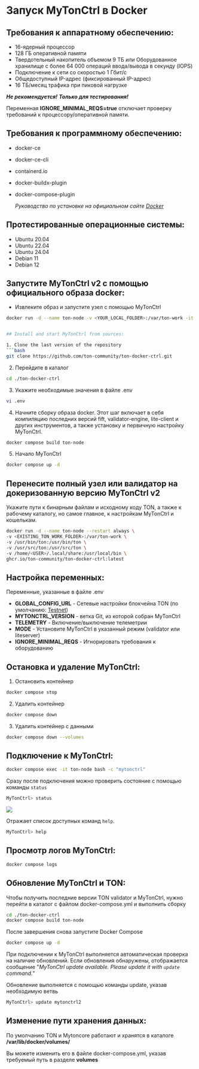 # Запуск MyTonCtrl в Docker

## Требования к аппаратному обеспечению:

- 16-ядерный процессор
- 128 ГБ оперативной памяти
- Твердотельный накопитель объемом 9 ТБ *или* Оборудованное хранилище с более 64 000 операций ввода/вывода в секунду (IOPS)
- Подключение к сети со скоростью 1 Гбит/с
- Общедоступный IP-адрес (фиксированный IP-адрес)
- 16 ТБ/месяц трафика при пиковой нагрузке

***Не рекомендуется!*** ***Только для тестирования!***

Переменная **IGNORE_MINIMAL_REQS=true** отключает проверку требований к процессору/оперативной памяти.

## Требования к программному обеспечению:

- docker-ce
- docker-ce-cli
- containerd.io
- docker-buildx-plugin
- docker-compose-plugin

  *Руководство по установке на официальном сайте [Docker](https://docs.docker.com/engine/install/)*

## Протестированные операционные системы:

- Ubuntu 20.04
- Ubuntu 22.04
- Ubuntu 24.04
- Debian 11
- Debian 12

## Запустите MyTonCtrl v2 с помощью официального образа docker:

- Извлеките образ и запустите узел с помощью MyTonCtrl

````bash
docker run -d --name ton-node -v <YOUR_LOCAL_FOLDER>:/var/ton-work -it ghcr.io/ton-community/ton-docker-ctrl:latest


## Install and start MyTonCtrl from sources:

1. Clone the last version of the repository
```bash
git clone https://github.com/ton-community/ton-docker-ctrl.git
````

2. Перейдите в каталог

```bash
cd ./ton-docker-ctrl
```

3. Укажите необходимые значения в файле .env

```bash
vi .env
```

4. Начните сборку образа docker. Этот шаг включает в себя компиляцию последних версий fift, validator-engine, lite-client и других инструментов, а также установку и первичную настройку MyTonCtrl.

```bash
docker compose build ton-node
```

5. Начало MyTonCtrl

```bash
docker compose up -d
```

## Перенесите полный узел или валидатор на докеризованную версию MyTonCtrl v2

Укажите пути к бинарным файлам и исходному коду TON, а также к рабочему каталогу, но самое главное, к настройкам MyTonCtrl и кошелькам.

```bash
docker run -d --name ton-node --restart always \
-v <EXISTING_TON_WORK_FOLDER>:/var/ton-work \
-v /usr/bin/ton:/usr/bin/ton \
-v /usr/src/ton:/usr/src/ton \
-v /home/<USER>/.local/share:/usr/local/bin \
ghcr.io/ton-community/ton-docker-ctrl:latest
```

## Настройка переменных:

Переменные, указанные в файле .env

- **GLOBAL_CONFIG_URL** - Сетевые настройки блокчейна TON (по умолчанию: [Testnet](https://ton.org/testnet-global.config.json))
- **MYTONCTRL_VERSION** - ветка Git, из которой собран MyTonCtrl
- **TELEMETRY** - Включение/выключение телеметрии
- **MODE** - Установите MyTonCtrl в указанный режим (validator или liteserver)
- **IGNORE_MINIMAL_REQS** - Игнорировать требования к оборудованию

## Остановка и удаление MyTonCtrl:

1. Остановить контейнер

```bash
docker compose stop
```

2. Удалить контейнер

```bash
docker compose down
```

3. Удалить контейнер с данными

```bash
docker compose down --volumes
```

## Подключение к MyTonCtrl:

```bash
docker compose exec -it ton-node bash -c "mytonctrl"
```

Сразу после подключения можно проверить состояние с помощью команды `status`

```bash
MyTonCtrl> status
```

![](https://raw.githubusercontent.com/ton-blockchain/mytonctrl/master/screens/mytonctrl-status.png)

Отражает список доступных команд `help`.

```bash
MyTonCtrl> help
```

## Просмотр логов MyTonCtrl:

```bash
docker compose logs
```

## Обновление MyTonCtrl и TON:

Чтобы получить последние версии TON validator и MyTonCtrl, нужно перейти в каталог с файлом docker-compose.yml и выполнить сборку

```bash
cd ./ton-docker-ctrl
docker compose build ton-node
```

После завершения снова запустите Docker Compose

```bash
docker compose up -d
```

При подключении к MyTonCtrl выполняется автоматическая проверка на наличие обновлений. Если обновления обнаружены, отображается сообщение "*MyTonCtrl update available. Please update it with `update` command.*"

Обновление выполняется с помощью команды update, указав необходимую ветвь

```bash
MyTonCtrl> update mytonctrl2
```

## Изменение пути хранения данных:

По умолчанию TON и Mytoncore работают и хранятся в каталоге **/var/lib/docker/volumes/**

Вы можете изменить его в файле docker-compose.yml, указав требуемый путь в разделе **volumes**
